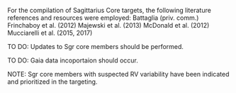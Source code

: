 For the compilation of Sagittarius Core targets, the following literature references and resources were employed:
Battaglia (priv. comm.)
Frinchaboy et al. (2012)
Majewski et al. (2013)
McDonald et al. (2012)
Mucciarelli et al. (2015, 2017)

TO DO: Updates to Sgr core members should be performed.

TO DO: Gaia data incoportaion should occur.

NOTE: Sgr core members with suspected RV variability have been indicated and prioritized in the targeting.


